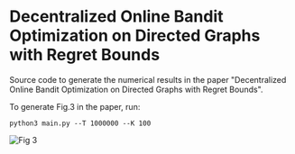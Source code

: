 # Decentralized Online Bandit Optimization on Directed Graphs with Regret Bounds
Source code to generate the numerical results in the paper "Decentralized Online Bandit Optimization on Directed
Graphs with Regret Bounds". 

To generate Fig.3 in the paper, run:
```
python3 main.py --T 1000000 --K 100
``` 
![Fig  3](https://user-images.githubusercontent.com/40794255/168975018-34191bc7-c6e6-4cf6-a6f7-71c594d8362e.png)
